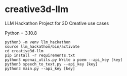 # creative3d-llm
LLM Hackathon Project for 3D Creative use cases


Python = 3.10.8
```
python3 -m venv llm_hackathon
source llm_hackathon/bin/activate
cd creative3d-llm
pip install -r requirements.txt
python3 openai_utils.py Write a poem --api_key [key]
python3 speech_to_text.py --api_key [key] 
python3 main.py --api_key [key]
```
